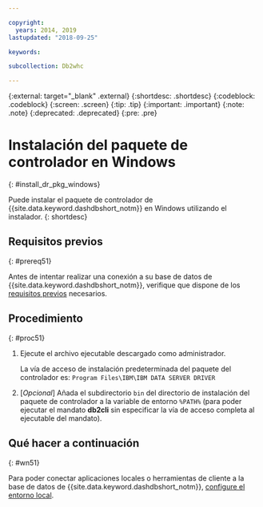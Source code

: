 ```yaml
---

copyright:
  years: 2014, 2019
lastupdated: "2018-09-25"

keywords:

subcollection: Db2whc

---
```


<!-- Attribute definitions --> 
{:external: target="_blank" .external}
{:shortdesc: .shortdesc}
{:codeblock: .codeblock}
{:screen: .screen}
{:tip: .tip}
{:important: .important}
{:note: .note}
{:deprecated: .deprecated}
{:pre: .pre}

# Instalación del paquete de controlador en Windows
{: #install_dr_pkg_windows}

Puede instalar el paquete de controlador de {{site.data.keyword.dashdbshort_notm}} en Windows utilizando el instalador. 
{: shortdesc}

## Requisitos previos
{: #prereq51}

Antes de intentar realizar una conexión a su base de datos de {{site.data.keyword.dashdbshort_notm}}, verifique que dispone de los [requisitos previos](/docs/services/Db2whc/connecting?topic=Db2whc-connect_ov#prereqs) necesarios.

<!-- Download the driver package for your operating system from the web console and install it. -->

## Procedimiento
{: #proc51}

1. Ejecute el archivo ejecutable descargado como administrador.

   La vía de acceso de instalación predeterminada del paquete del controlador es: `Program Files\IBM\IBM DATA SERVER DRIVER`
2. [*Opcional*] Añada el subdirectorio `bin` del directorio de instalación del paquete de controlador a la variable de entorno `%PATH%` (para poder ejecutar el mandato **db2cli** sin especificar la vía de acceso completa al ejecutable del mandato).

## Qué hacer a continuación
{: #wn51}

Para poder conectar aplicaciones locales o herramientas de cliente a la base de datos de {{site.data.keyword.dashdbshort_notm}}, [configure el entorno local](/docs/services/Db2whc?topic=Db2whc-cfg_loc_env#cfg_loc_env).
